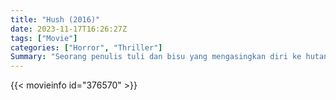 ```yaml
---
title: "Hush (2016)"
date: 2023-11-17T16:26:27Z
tags: ["Movie"]
categories: ["Horror", "Thriller"]
Summary: "Seorang penulis tuli dan bisu yang mengasingkan diri ke hutan untuk menjalani kehidupan menyendiri harus berjuang untuk hidupnya dalam keheningan ketika seorang pembunuh bertopeng muncul di jendelanya."
---
```


<mux-player stream-type="on-demand"
src="https://kp3d-my.sharepoint.com/personal/ryoo_kp3d_onmicrosoft_com/_layouts/15/download.aspx?share=EU6riN7dT7JEtPZZ6JMRdAIB2Oqzs_IsnpiIImrtTaoagQ" prefer-playback="mse" controls>

</mux-player>


{{< movieinfo id="376570" >}}

<script src="https://cdn.jsdelivr.net/npm/@mux/mux-player"></script>

 <script type="application/ld+json ">
{
"@context": "https://schema.org/",
"@type": "VideoObject",
"name": "Hush (2016)",
"contentUrl": "https://stream.mux.com/oePN5XvTehxv8QKpF400bMgtKu41dkaHqTeh4a8cj500w.m3u8?min_resolution=480p",
"thumbnailUrl": "https://www.themoviedb.org/t/p/original/5CF3VZ91jJkHryy5d0bXgITbJ1F.jpg?width=314&fit_mode=preserve&time=25",
"uploadDate": "2023-11-17T16:26:27Z",
}

</script>